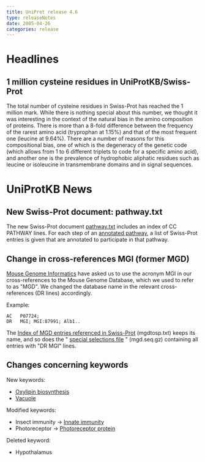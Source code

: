 ```yaml
---
title: UniProt release 4.6
type: releaseNotes
date: 2005-04-26
categories: release
---
```


# Headlines

## 1 million cysteine residues in UniProtKB/Swiss-Prot

The total number of cysteine residues in Swiss-Prot has reached the 1 million mark. While there is nothing special about this number, we thought it was interesting in the context of the natural bias in the amino composition of proteins. There is more than a 8-fold difference between the frequency of the rarest amino acid (tryprophan at 1.15%) and that of the most frequent one (leucine at 9.64%). There are a number of reasons for this compositional bias, one of which is the degeneracy of the genetic code (which allows from 1 to 6 different triplets to code for a specific amino acid), and another one is the prevalence of hydrophobic aliphatic residues such as leucine or isoleucine in transmembrane domains and in signal sequences.

# UniProtKB News

## New Swiss-Prot document: pathway.txt

The new Swiss-Prot document [pathway.txt](https://ftp.uniprot.org/pub/databases/uniprot/current_release/knowledgebase/complete/docs/pathway) includes an index of CC PATHWAY lines. For each step of an [annotated pathway](https://www.uniprot.org/manual/pathway), a list of Swiss-Prot entries is given that are annotated to participate in that pathway.

## Change in cross-references MGI (former MGD)

[Mouse Genome Informatics](http://www.informatics.jax.org) have asked us to use the acronym MGI in our cross-references to the Mouse Genome Database, which we used to refer to as "MGD". We changed the database name in the relevant cross-references (DR lines) accordingly.

Example:

    AC   P07724;
    DR   MGI; MGI:87991; Alb1..

  
The [Index of MGD entries referenced in Swiss-Prot](https://ftp.uniprot.org/pub/databases/uniprot/current_release/knowledgebase/complete/docs/mgdtosp) (mgdtosp.txt) keeps its name, and so does the " [special selections file](ftp://ftp.expasy.org/databases/swiss-prot/special_selections/mgd.seq.gz) " (mgd.seq.gz) containing all entries with "DR MGI" lines.

## Changes concerning keywords

New keywords:

-   [Oxylipin biosynthesis](https://www.uniprot.org/keywords/KW-0925)
-   [Vacuole](https://www.uniprot.org/keywords/KW-0926)

Modified keywords:

-   Insect immunity -&gt; [Innate immunity](https://www.uniprot.org/keywords/KW-0399)
-   Photoreceptor -&gt; [Photoreceptor protein](https://www.uniprot.org/keywords/KW-0600)

Deleted keyword:

-   Hypothalamus
